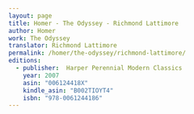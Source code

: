```yaml
---
layout: page
title: Homer - The Odyssey - Richmond Lattimore
author: Homer
work: The Odyssey
translator: Richmond Lattimore
permalink: /homer/the-odyssey/richmond-lattimore/
editions:
  - publisher:  Harper Perennial Modern Classics
    year: 2007
    asin: "006124418X"
    kindle_asin: "B002TIOYT4"
    isbn: "978-0061244186"
---
```



